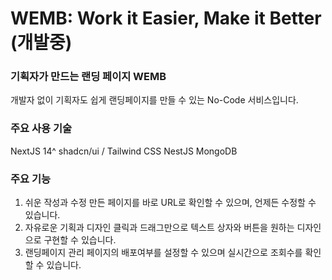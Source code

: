 # WEMB: Work it Easier, Make it Better (개발중)
### 기획자가 만드는 랜딩 페이지 WEMB
개발자 없이 기획자도 쉽게 랜딩페이지를 만들 수 있는 No-Code 서비스입니다.

### 주요 사용 기술
NextJS 14^
shadcn/ui / Tailwind CSS
NestJS
MongoDB

### 주요 기능 
1. 쉬운 작성과 수정
   만든 페이지를 바로 URL로 확인할 수 있으며, 언제든 수정할 수 있습니다.
2. 자유로운 기획과 디자인
   클릭과 드래그만으로 텍스트 상자와 버튼을 원하는 디자인으로 구현할 수 있습니다.
3. 랜딩페이지 관리
   페이지의 배포여부를 설정할 수 있으며 실시간으로 조회수를 확인할 수 있습니다.
